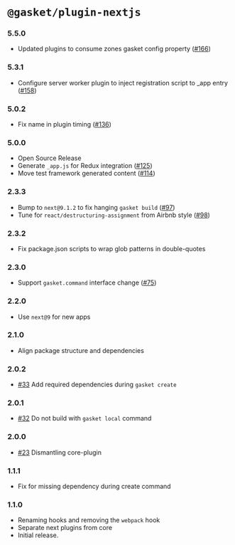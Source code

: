 # `@gasket/plugin-nextjs`

### 5.5.0

- Updated plugins to consume zones gasket config property ([#166])

### 5.3.1

- Configure server worker plugin to inject registration script to _app entry ([#158])

### 5.0.2

- Fix name in plugin timing ([#136])

### 5.0.0

- Open Source Release
- Generate `_app.js` for Redux integration ([#125])
- Move test framework generated content ([#114])

### 2.3.3

- Bump to `next@9.1.2` to fix hanging `gasket build` ([#97])
- Tune for `react/destructuring-assignment` from Airbnb style ([#98])

### 2.3.2

- Fix package.json scripts to wrap glob patterns in double-quotes

### 2.3.0

- Support `gasket.command` interface change ([#75])

### 2.2.0

- Use `next@9` for new apps

### 2.1.0

- Align package structure and dependencies

### 2.0.2

- [#33] Add required dependencies during `gasket create`

### 2.0.1

- [#32] Do not build with `gasket local` command

### 2.0.0

- [#23] Dismantling core-plugin

### 1.1.1

- Fix for missing dependency during create command

### 1.1.0

- Renaming hooks and removing the `webpack` hook
- Separate next plugins from core
- Initial release.

[#23]: https://github.com/godaddy/gasket/pull/23
[#32]: https://github.com/godaddy/gasket/pull/32
[#33]: https://github.com/godaddy/gasket/pull/33
[#75]: https://github.com/godaddy/gasket/pull/75
[#97]: https://github.com/godaddy/gasket/pull/97
[#98]: https://github.com/godaddy/gasket/pull/98
[#114]: https://github.com/godaddy/gasket/pull/114
[#125]: https://github.com/godaddy/gasket/pull/125
[#136]: https://github.com/godaddy/gasket/pull/136
[#158]: https://github.com/godaddy/gasket/pull/158
[#166]: https://github.com/godaddy/gasket/pull/166